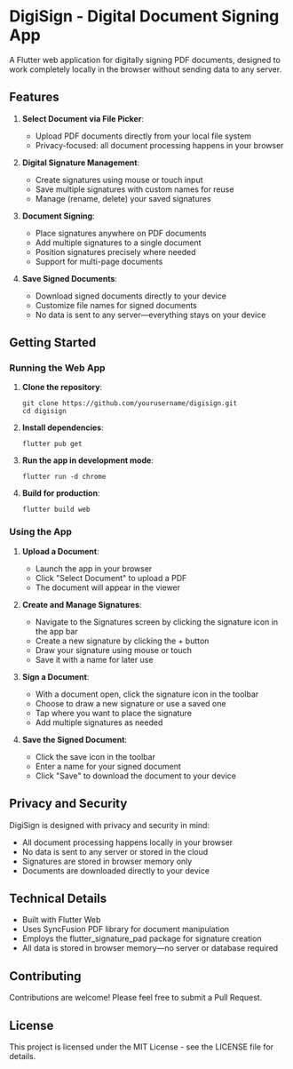 # DigiSign - Digital Document Signing App

A Flutter web application for digitally signing PDF documents, designed to work completely locally in the browser without sending data to any server.

## Features

1. **Select Document via File Picker**:
   - Upload PDF documents directly from your local file system
   - Privacy-focused: all document processing happens in your browser

2. **Digital Signature Management**:
   - Create signatures using mouse or touch input
   - Save multiple signatures with custom names for reuse
   - Manage (rename, delete) your saved signatures

3. **Document Signing**:
   - Place signatures anywhere on PDF documents
   - Add multiple signatures to a single document
   - Position signatures precisely where needed
   - Support for multi-page documents

4. **Save Signed Documents**:
   - Download signed documents directly to your device
   - Customize file names for signed documents
   - No data is sent to any server—everything stays on your device

## Getting Started

### Running the Web App

1. **Clone the repository**:
   ```
   git clone https://github.com/yourusername/digisign.git
   cd digisign
   ```

2. **Install dependencies**:
   ```
   flutter pub get
   ```

3. **Run the app in development mode**:
   ```
   flutter run -d chrome
   ```

4. **Build for production**:
   ```
   flutter build web
   ```

### Using the App

1. **Upload a Document**:
   - Launch the app in your browser
   - Click "Select Document" to upload a PDF
   - The document will appear in the viewer

2. **Create and Manage Signatures**:
   - Navigate to the Signatures screen by clicking the signature icon in the app bar
   - Create a new signature by clicking the + button
   - Draw your signature using mouse or touch
   - Save it with a name for later use

3. **Sign a Document**:
   - With a document open, click the signature icon in the toolbar
   - Choose to draw a new signature or use a saved one
   - Tap where you want to place the signature
   - Add multiple signatures as needed

4. **Save the Signed Document**:
   - Click the save icon in the toolbar
   - Enter a name for your signed document
   - Click "Save" to download the document to your device

## Privacy and Security

DigiSign is designed with privacy and security in mind:

- All document processing happens locally in your browser
- No data is sent to any server or stored in the cloud
- Signatures are stored in browser memory only
- Documents are downloaded directly to your device

## Technical Details

- Built with Flutter Web
- Uses SyncFusion PDF library for document manipulation
- Employs the flutter_signature_pad package for signature creation
- All data is stored in browser memory—no server or database required

## Contributing

Contributions are welcome! Please feel free to submit a Pull Request.

## License

This project is licensed under the MIT License - see the LICENSE file for details.
